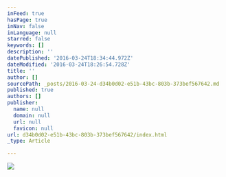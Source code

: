 ```yaml
---
inFeed: true
hasPage: true
inNav: false
inLanguage: null
starred: false
keywords: []
description: ''
datePublished: '2016-03-24T18:34:44.972Z'
dateModified: '2016-03-24T18:26:54.728Z'
title: ''
author: []
sourcePath: _posts/2016-03-24-d34b0d02-e51b-43bc-803b-373bef567642.md
published: true
authors: []
publisher:
  name: null
  domain: null
  url: null
  favicon: null
url: d34b0d02-e51b-43bc-803b-373bef567642/index.html
_type: Article

---
```

![](https://the-grid-user-content.s3-us-west-2.amazonaws.com/6cf5ff88-839b-437b-a135-fda526df5c34.gif)